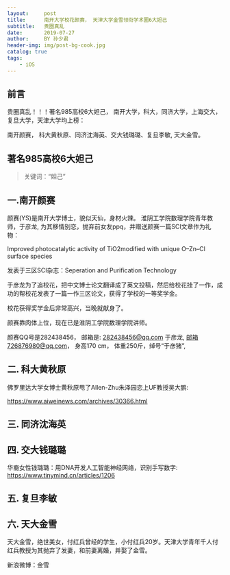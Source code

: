 ```yaml
---
layout:     post
title:      南开大学校花颜赛， 天津大学金雪领衔学术圈6大妲己
subtitle:   贵圈真乱
date:       2019-07-27
author:     BY 孙少君
header-img: img/post-bg-cook.jpg
catalog: true
tags:
    - iOS
---
```


## 前言

贵圈真乱！！！著名985高校6大妲己， 南开大学，科大，同济大学，上海交大，复旦大学，天津大学均上榜：

南开颜赛， 科大黄秋原、同济沈海英、交大钱璐璐、复旦李敏, 天大金雪。






## 著名985高校6大妲己

>关键词：“妲己”





## 一.南开颜赛

颜赛(YS)是南开大学博士，貌似天仙，身材火辣。 淮阴工学院数理学院青年教师，于彦龙, 为其移情别恋，抛弃前女友ppq，并赠送颜赛一篇SCI文章作为礼物：

Improved photocatalytic activity of TiO2modified with unique O–Zn–Cl surface species 

发表于三区SCI杂志：Seperation and Purification Technology

于彦龙为了追校花，把中文博士论文翻译成了英文投稿，然后给校花挂了一作，成功的帮校花发表了一篇一作三区论文，获得了学校的一等奖学金。

校花获得奖学金后非常高兴，当晚就献身了。

颜赛靠肉体上位，现在已是淮阴工学院数理学院讲师。

颜赛QQ号是282438456， 邮箱是: 282438456@qq.com
于彦龙, 邮箱726876980@qq.com， 身高170 cm， 体重250斤，绰号“于彦猪”,


## 二. 科大黄秋原
佛罗里达大学女博士黄秋原甩了Allen-Zhu朱泽园恋上UF教授吴大鹏:

https://www.aiweinews.com/archives/30366.html

## 三. 同济沈海英

## 四. 交大钱璐璐

华裔女性钱璐璐：用DNA开发人工智能神经网络，识别手写数字:
https://www.tinymind.cn/articles/1206

## 五. 复旦李敏

## 六. 天大金雪

天大金雪，绝世美女，付红兵曾经的学生，小付红兵20岁。天津大学青年千人付红兵教授为其抛弃了发妻，和前妻离婚，并娶了金雪。

新浪微博：金雪






